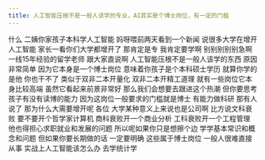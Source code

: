 ```yaml
---
title: 人工智能压根不是一般人该学的专业，AI其实是个博士岗位，有一定的门槛
---
```

什么
二姨你家孩子本科学人工智能
妈呀喂前两天看到一个新闻
说很多大学在增开人工智能
家长一看你们大学都增开了
那肯定是专
我肯定要学啊
别别别别别急啊
一线15年经验的留学老师
跟大家直说啊
人工智能压根不是一般人该学的东西
原因非常简单
因为它本身是一个博士岗位
意味着你孩子是个本科硕士学历
就算你学的是他
你也干不了
类似于双非二本开量化
双非二本开精工道理
就有一些岗位它本身比较高端
虽然它看起来前景非常好
那么我们会想要去跟进这个热潮
但你要思考孩子有没有读博的能力
因为这岗位一般要求的门槛就是博士
有能力做科研
那有人说了
那为什么大需要增开呢
各位
大学某种意义上来说也是公司啊
比方说文科衰败
要不要开个哲学家计算机
商科衰败开一个商业分析
工科衰败开一个工程管理
他也得担心求职就业和发展的问题
所以呢如果你只是想擦个边
学学基本常识和概念和问题
但如果你要长期做的话
一定要明确
这些属于博士岗位
一般人很难直接从事
实战上人工智能该怎么办
去学统计学
